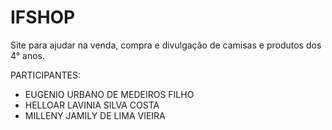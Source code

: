# IFSHOP

Site para ajudar na venda, compra e divulgação de camisas e produtos dos 4° anos.

PARTICIPANTES:

- EUGENIO URBANO DE MEDEIROS FILHO
- HELLOAR LAVINIA SILVA COSTA 
- MILLENY JAMILY DE LIMA VIEIRA
